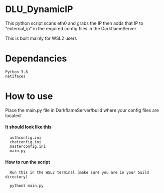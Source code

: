 # DLU_DynamicIP
This python script scans eth0 and grabs the IP then adds that IP to "external_ip" in the required config files in the DarkflameServer

This is built mainly for WSL2 users

# Dependancies

    Python 3.8
    netifaces
    
# How to use

Place the main.py file in DarkflameServer/build where your config files are located
 #### It should look like this
      authconfig.ini
      chatconfig.ini
      masterconfig.ini
      main.py
      
 #### How to run the script
      Run this in the WSL2 terminal (make sure you are in your build directory)
      
      python3 main.py

